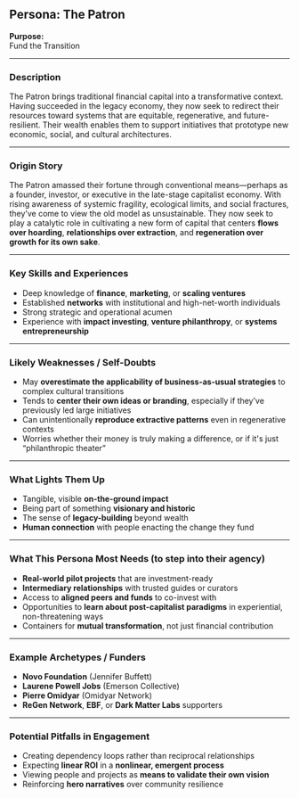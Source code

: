 ## Persona: The Patron

**Purpose:**  
Fund the Transition

---

### Description
The Patron brings traditional financial capital into a transformative context. Having succeeded in the legacy economy, they now seek to redirect their resources toward systems that are equitable, regenerative, and future-resilient. Their wealth enables them to support initiatives that prototype new economic, social, and cultural architectures.

---

### Origin Story
The Patron amassed their fortune through conventional means—perhaps as a founder, investor, or executive in the late-stage capitalist economy. With rising awareness of systemic fragility, ecological limits, and social fractures, they’ve come to view the old model as unsustainable. They now seek to play a catalytic role in cultivating a new form of capital that centers **flows over hoarding**, **relationships over extraction**, and **regeneration over growth for its own sake**.

---

### Key Skills and Experiences
- Deep knowledge of **finance**, **marketing**, or **scaling ventures**
- Established **networks** with institutional and high-net-worth individuals
- Strong strategic and operational acumen
- Experience with **impact investing**, **venture philanthropy**, or **systems entrepreneurship**

---

### Likely Weaknesses / Self-Doubts
- May **overestimate the applicability of business-as-usual strategies** to complex cultural transitions
- Tends to **center their own ideas or branding**, especially if they’ve previously led large initiatives
- Can unintentionally **reproduce extractive patterns** even in regenerative contexts
- Worries whether their money is truly making a difference, or if it's just “philanthropic theater”

---

### What Lights Them Up
- Tangible, visible **on-the-ground impact**
- Being part of something **visionary and historic**
- The sense of **legacy-building** beyond wealth
- **Human connection** with people enacting the change they fund

---

### What This Persona Most Needs (to step into their agency)
- **Real-world pilot projects** that are investment-ready
- **Intermediary relationships** with trusted guides or curators
- Access to **aligned peers and funds** to co-invest with
- Opportunities to **learn about post-capitalist paradigms** in experiential, non-threatening ways
- Containers for **mutual transformation**, not just financial contribution

---

### Example Archetypes / Funders
- **Novo Foundation** (Jennifer Buffett)
- **Laurene Powell Jobs** (Emerson Collective)
- **Pierre Omidyar** (Omidyar Network)
- **ReGen Network**, **EBF**, or **Dark Matter Labs** supporters

---

### Potential Pitfalls in Engagement
- Creating dependency loops rather than reciprocal relationships
- Expecting **linear ROI** in a **nonlinear, emergent process**
- Viewing people and projects as **means to validate their own vision**
- Reinforcing **hero narratives** over community resilience